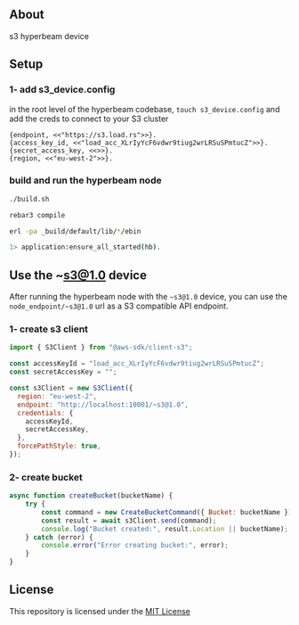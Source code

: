 ## About
s3 hyperbeam device

## Setup

### 1- add s3_device.config

in the root level of the hyperbeam codebase, `touch s3_device.config` and add the creds to connect to your S3 cluster

```config
{endpoint, <<"https://s3.load.rs">>}.
{access_key_id, <<"load_acc_XLrIyYcF6vdwr9tiug2wrLRSuSPmtucZ">>}.
{secret_access_key, <<>>}.
{region, <<"eu-west-2">>}.
```

### build and run the hyperbeam node 

```bash
./build.sh

rebar3 compile

erl -pa _build/default/lib/*/ebin 

1> application:ensure_all_started(hb).
```

## Use the ~s3@1.0 device

After running the hyperbeam node with the `~s3@1.0` device, you can use the `node_endpoint/~s3@1.0` url as a S3 compatible API endpoint.

### 1- create s3 client

```js
import { S3Client } from "@aws-sdk/client-s3";

const accessKeyId = "load_acc_XLrIyYcF6vdwr9tiug2wrLRSuSPmtucZ";
const secretAccessKey = "";

const s3Client = new S3Client({
  region: "eu-west-2",
  endpoint: "http://localhost:10001/~s3@1.0",
  credentials: {
    accessKeyId,
    secretAccessKey,
  },
  forcePathStyle: true,
});
```

### 2- create bucket

```js
async function createBucket(bucketName) {
    try {
        const command = new CreateBucketCommand({ Bucket: bucketName });
        const result = await s3Client.send(command);
        console.log("Bucket created:", result.Location || bucketName);
    } catch (error) {
        console.error("Error creating bucket:", error);
    }
}
```

## License
This repository is licensed under the [MIT License](./LICENSE)